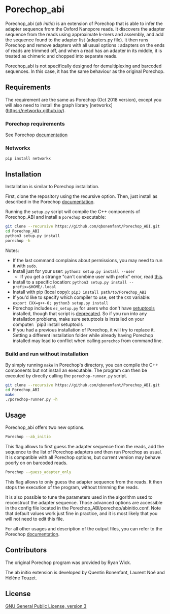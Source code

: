 # Porechop_abi 

Porechop_abi (*ab initio*) is an extension of Porechop that is able to infer the adapter sequence from the Oxford Nanopore reads. It discovers the adapter sequence from the reads using approximate k-mers and assembly, and add the sequence found to the adapter list (adapters.py file). It then runs Porechop and remove adapters with all usual options : adapters on the ends of reads are trimmed off, and when a read has an adapter in its middle, it is treated as chimeric and chopped into separate reads. 

Porechop_abi is not specifically designed for demultiplexing and barcoded sequences. In this case, it has the same behaviour as the original Porechop.

## Requirements 

The requirement are the same as Porechop (Oct 2018 version), except you will also need to install the graph library [networkx] (https://networkx.github.io/).

### Porechop requirements

See Porechop [documentation](README_PORECHOP.md) 

### Networkx

~~~
pip install networkx
~~~

## Installation 


Installation is similar to Porechop installation.

First, clone the repository using the recursive option.
Then, just install as described in the Porechop [documentation](README_PORECHOP.md).  

Running the `setup.py` script will compile the C++ components of Porechop_ABI and install a `porechop` executable:

```bash
git clone --recursive https://github.com/qbonenfant/Porechop_ABI.git
cd Porechop_ABI
python3 setup.py install
porechop -h
```

Notes:
* If the last command complains about permissions, you may need to run it with `sudo`.
* Install just for your user: `python3 setup.py install --user`
    * If you get a strange "can't combine user with prefix" error, read [this](http://stackoverflow.com/questions/4495120).
* Install to a specific location: `python3 setup.py install --prefix=$HOME/.local`
* Install with pip (local copy): `pip3 install path/to/Porechop_ABI`
* If you'd like to specify which compiler to use, set the `CXX` variable: `export CXX=g++-6; python3 setup.py install`
* Porechop includes `ez_setup.py` for users who don't have [setuptools](https://pypi.python.org/pypi/setuptools) installed, though that script is [deprecated](https://github.com/pypa/setuptools/issues/581). So if you run into any installation problems, make sure setuptools is installed on your computer: `pip3 install setuptools
* If you had a previous installation of Porechop, it will try to replace it. Setting a different installation folder while already having Porechop installed may lead to conflict when calling `porechop` from command line.


### Build and run without installation

By simply running `make` in Porechop's directory, you can compile the C++ components but not install an executable. The program can then be executed by directly calling the `porechop-runner.py` script.

```bash
git clone --recursive https://github.com/qbonenfant/Porechop_ABI.git
cd Porechop_ABI
make
./porechop-runner.py -h
```


## Usage

Porechop_abi offers two new options.

```bash
Porechop --ab_initio
```

This flag allows to first guess the adapter sequence from the reads, add the sequence to the list of Porechop adapters and then run Porechop as usual.  It is compatible with all Porechop options, but current version may behave poorly on on barcoded reads.


```bash
Porechop --guess_adapter_only
```

This flag allows to only guess the adapter sequence from the reads. It then stops  the execution of the program, without trimming the reads. 

It is also possible to tune the parameters used in the algorithm used to reconstruct the adapter sequence. Those advanced options are accessible in the config file located in the Porechop_ABI/porechop/abinitio.conf. Note that default values work just fine in practice, and it is most likely that you will not need to edit this file. 

For all other usages and description of the output files, you can refer to the Porechop [documentation](README_PORECHOP.md). 


## Contributors

The original Porechop program was provided by Ryan Wick.

The ab initio extension is developed by Quentin Bonenfant, Laurent Noé and Hélène Touzet.

## License

[GNU General Public License, version 3](https://www.gnu.org/licenses/gpl-3.0.html)
